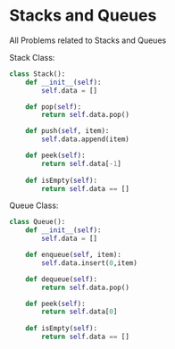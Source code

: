 # Stacks and Queues

All Problems related to Stacks and Queues

Stack Class:

```python
class Stack():
    def __init__(self):
        self.data = []

    def pop(self):
        return self.data.pop()

    def push(self, item):
        self.data.append(item)

    def peek(self):
        return self.data[-1]
    
    def isEmpty(self):
        return self.data == []
```

Queue Class:

```python
class Queue():
    def __init__(self):
        self.data = []

    def enqueue(self, item):
        self.data.insert(0,item)

    def dequeue(self):
        return self.data.pop()

    def peek(self):
        return self.data[0]
    
    def isEmpty(self):
        return self.data == []
```

